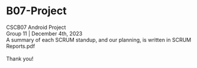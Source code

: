 # B07-Project
CSCB07 Android Project<br>
Group 11 | December 4th, 2023<br>
A summary of each SCRUM standup, and our planning, is written in SCRUM Reports.pdf<br>
<br>
Thank you!
